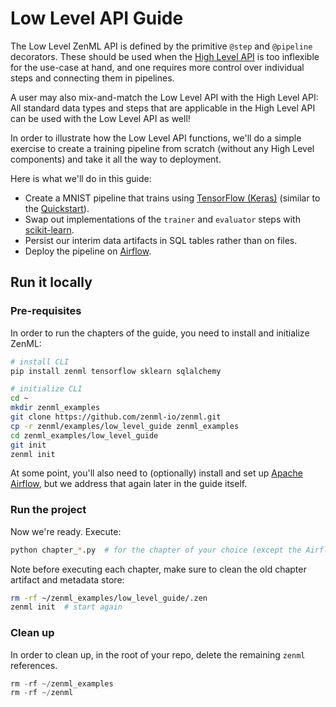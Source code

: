 # Low Level API Guide

The Low Level ZenML API is defined by the primitive `@step` and `@pipeline` decorators. These should be used when the [High Level API](../high-level-api) is too inflexible for the use-case at hand, and one requires more control over individual steps and connecting them in pipelines.

A user may also mix-and-match the Low Level API with the High Level API: All standard data types and steps that are applicable in the High Level API can be used with the Low Level API as well!

In order to illustrate how the Low Level API functions, we'll do a simple exercise to create a training pipeline from scratch (without any High Level components) and take it all the way to deployment.

Here is what we'll do in this guide:

* Create a MNIST pipeline that trains using [TensorFlow (Keras)](https://www.tensorflow.org/) (similar to the [Quickstart](../../quickstart-guide.md)).
* Swap out implementations of the `trainer` and `evaluator` steps with [scikit-learn](https://scikit-learn.org/).
* Persist our interim data artifacts in SQL tables rather than on files.
* Deploy the pipeline on [Airflow](https://airflow.apache.org/).


## Run it locally

### Pre-requisites
In order to run the chapters of the guide, you need to install and initialize ZenML:

```bash
# install CLI
pip install zenml tensorflow sklearn sqlalchemy

# initialize CLI
cd ~
mkdir zenml_examples
git clone https://github.com/zenml-io/zenml.git
cp -r zenml/examples/low_level_guide zenml_examples
cd zenml_examples/low_level_guide
git init
zenml init
```

At some point, you'll also need to (optionally) install and set up [Apache Airflow](https://airflow.apache.org/), but we address that again later in the guide itself.

### Run the project
Now we're ready. Execute:

```bash
python chapter_*.py  # for the chapter of your choice (except the Airflow chapter)
```

Note before executing each chapter, make sure to clean the old chapter artifact and metadata store:

```bash
rm -rf ~/zenml_examples/low_level_guide/.zen
zenml init  # start again
```

### Clean up
In order to clean up, in the root of your repo, delete the remaining `zenml` references.

```python
rm -rf ~/zenml_examples
rm -rf ~/zenml
```